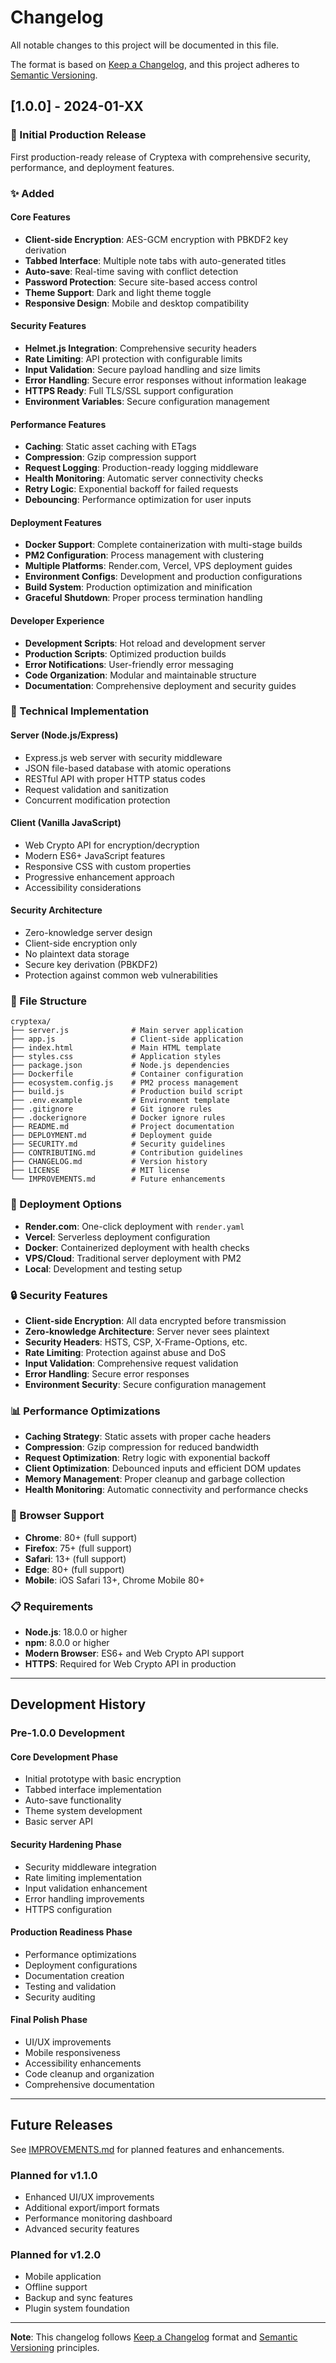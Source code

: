 # Changelog

All notable changes to this project will be documented in this file.

The format is based on [Keep a Changelog](https://keepachangelog.com/en/1.0.0/),
and this project adheres to [Semantic Versioning](https://semver.org/spec/v2.0.0.html).

## [1.0.0] - 2024-01-XX

### 🎉 Initial Production Release

First production-ready release of Cryptexa with comprehensive security, performance, and deployment features.

### ✨ Added

#### Core Features
- **Client-side Encryption**: AES-GCM encryption with PBKDF2 key derivation
- **Tabbed Interface**: Multiple note tabs with auto-generated titles
- **Auto-save**: Real-time saving with conflict detection
- **Password Protection**: Secure site-based access control
- **Theme Support**: Dark and light theme toggle
- **Responsive Design**: Mobile and desktop compatibility

#### Security Features
- **Helmet.js Integration**: Comprehensive security headers
- **Rate Limiting**: API protection with configurable limits
- **Input Validation**: Secure payload handling and size limits
- **Error Handling**: Secure error responses without information leakage
- **HTTPS Ready**: Full TLS/SSL support configuration
- **Environment Variables**: Secure configuration management

#### Performance Features
- **Caching**: Static asset caching with ETags
- **Compression**: Gzip compression support
- **Request Logging**: Production-ready logging middleware
- **Health Monitoring**: Automatic server connectivity checks
- **Retry Logic**: Exponential backoff for failed requests
- **Debouncing**: Performance optimization for user inputs

#### Deployment Features
- **Docker Support**: Complete containerization with multi-stage builds
- **PM2 Configuration**: Process management with clustering
- **Multiple Platforms**: Render.com, Vercel, VPS deployment guides
- **Environment Configs**: Development and production configurations
- **Build System**: Production optimization and minification
- **Graceful Shutdown**: Proper process termination handling

#### Developer Experience
- **Development Scripts**: Hot reload and development server
- **Production Scripts**: Optimized production builds
- **Error Notifications**: User-friendly error messaging
- **Code Organization**: Modular and maintainable structure
- **Documentation**: Comprehensive deployment and security guides

### 🔧 Technical Implementation

#### Server (Node.js/Express)
- Express.js web server with security middleware
- JSON file-based database with atomic operations
- RESTful API with proper HTTP status codes
- Request validation and sanitization
- Concurrent modification protection

#### Client (Vanilla JavaScript)
- Web Crypto API for encryption/decryption
- Modern ES6+ JavaScript features
- Responsive CSS with custom properties
- Progressive enhancement approach
- Accessibility considerations

#### Security Architecture
- Zero-knowledge server design
- Client-side encryption only
- No plaintext data storage
- Secure key derivation (PBKDF2)
- Protection against common web vulnerabilities

### 📁 File Structure

```
cryptexa/
├── server.js              # Main server application
├── app.js                 # Client-side application
├── index.html             # Main HTML template
├── styles.css             # Application styles
├── package.json           # Node.js dependencies
├── Dockerfile             # Container configuration
├── ecosystem.config.js    # PM2 process management
├── build.js               # Production build script
├── .env.example           # Environment template
├── .gitignore             # Git ignore rules
├── .dockerignore          # Docker ignore rules
├── README.md              # Project documentation
├── DEPLOYMENT.md          # Deployment guide
├── SECURITY.md            # Security guidelines
├── CONTRIBUTING.md        # Contribution guidelines
├── CHANGELOG.md           # Version history
├── LICENSE                # MIT license
└── IMPROVEMENTS.md        # Future enhancements
```

### 🚀 Deployment Options

- **Render.com**: One-click deployment with `render.yaml`
- **Vercel**: Serverless deployment configuration
- **Docker**: Containerized deployment with health checks
- **VPS/Cloud**: Traditional server deployment with PM2
- **Local**: Development and testing setup

### 🔒 Security Features

- **Client-side Encryption**: All data encrypted before transmission
- **Zero-knowledge Architecture**: Server never sees plaintext
- **Security Headers**: HSTS, CSP, X-Frame-Options, etc.
- **Rate Limiting**: Protection against abuse and DoS
- **Input Validation**: Comprehensive request validation
- **Error Handling**: Secure error responses
- **Environment Security**: Secure configuration management

### 📊 Performance Optimizations

- **Caching Strategy**: Static assets with proper cache headers
- **Compression**: Gzip compression for reduced bandwidth
- **Request Optimization**: Retry logic with exponential backoff
- **Client Optimization**: Debounced inputs and efficient DOM updates
- **Memory Management**: Proper cleanup and garbage collection
- **Health Monitoring**: Automatic connectivity and performance checks

### 🎯 Browser Support

- **Chrome**: 80+ (full support)
- **Firefox**: 75+ (full support)
- **Safari**: 13+ (full support)
- **Edge**: 80+ (full support)
- **Mobile**: iOS Safari 13+, Chrome Mobile 80+

### 📋 Requirements

- **Node.js**: 18.0.0 or higher
- **npm**: 8.0.0 or higher
- **Modern Browser**: ES6+ and Web Crypto API support
- **HTTPS**: Required for Web Crypto API in production

---

## Development History

### Pre-1.0.0 Development

#### Core Development Phase
- Initial prototype with basic encryption
- Tabbed interface implementation
- Auto-save functionality
- Theme system development
- Basic server API

#### Security Hardening Phase
- Security middleware integration
- Rate limiting implementation
- Input validation enhancement
- Error handling improvements
- HTTPS configuration

#### Production Readiness Phase
- Performance optimizations
- Deployment configurations
- Documentation creation
- Testing and validation
- Security auditing

#### Final Polish Phase
- UI/UX improvements
- Mobile responsiveness
- Accessibility enhancements
- Code cleanup and organization
- Comprehensive documentation

---

## Future Releases

See [IMPROVEMENTS.md](IMPROVEMENTS.md) for planned features and enhancements.

### Planned for v1.1.0
- Enhanced UI/UX improvements
- Additional export/import formats
- Performance monitoring dashboard
- Advanced security features

### Planned for v1.2.0
- Mobile application
- Offline support
- Backup and sync features
- Plugin system foundation

---

**Note**: This changelog follows [Keep a Changelog](https://keepachangelog.com/) format and [Semantic Versioning](https://semver.org/) principles.